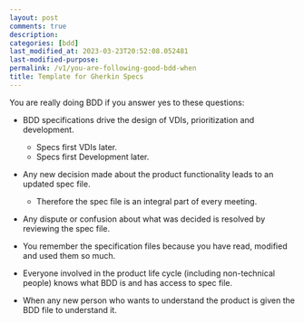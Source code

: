 ```yaml
---
layout: post
comments: true
description: 
categories: [bdd]
last_modified_at: 2023-03-23T20:52:08.052481
last-modified-purpose:
permalink: /v1/you-are-following-good-bdd-when
title: Template for Gherkin Specs
---
```


You are really doing BDD if you answer yes to these questions:

- BDD specifications drive the design of VDIs, prioritization and development.
  - Specs first VDIs later.
  - Specs first Development later.

- Any new decision made about the product functionality leads to an updated spec file.
  - Therefore the spec file is an integral part of every meeting.

- Any dispute or confusion about what was decided is resolved by reviewing the spec file.

- You remember the specification files because you have read, modified and used them so much.

- Everyone involved in the product life cycle (including non-technical people) knows what BDD is and has access to spec file.

- When any new person who wants to understand the product is given the BDD file to understand it.